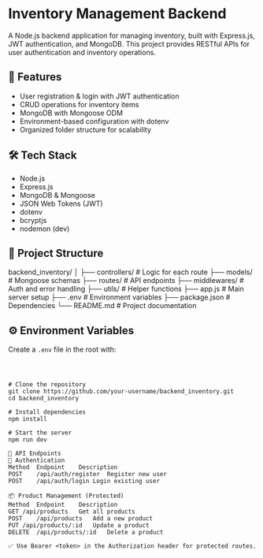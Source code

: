 # Inventory Management Backend

A Node.js backend application for managing inventory, built with Express.js, JWT authentication, and MongoDB. This project provides RESTful APIs for user authentication and inventory operations.

## 🚀 Features

- User registration & login with JWT authentication
- CRUD operations for inventory items
- MongoDB with Mongoose ODM
- Environment-based configuration with dotenv
- Organized folder structure for scalability

## 🛠️ Tech Stack

- Node.js
- Express.js
- MongoDB & Mongoose
- JSON Web Tokens (JWT)
- dotenv
- bcryptjs
- nodemon (dev)

## 📁 Project Structure

backend_inventory/
│
├── controllers/ # Logic for each route
├── models/ # Mongoose schemas
├── routes/ # API endpoints
├── middlewares/ # Auth and error handling
├── utils/ # Helper functions
├── app.js # Main server setup
├── .env # Environment variables
├── package.json # Dependencies
└── README.md # Project documentation

## ⚙️ Environment Variables

Create a `.env` file in the root with:

```env



# Clone the repository
git clone https://github.com/your-username/backend_inventory.git
cd backend_inventory

# Install dependencies
npm install

# Start the server
npm run dev

🧪 API Endpoints
🔐 Authentication
Method	Endpoint	Description
POST	/api/auth/register	Register new user
POST	/api/auth/login	Login existing user

📦 Product Management (Protected)
Method	Endpoint	Description
GET	/api/products	Get all products
POST	/api/products	Add a new product
PUT	/api/products/:id	Update a product
DELETE	/api/products/:id	Delete a product

✅ Use Bearer <token> in the Authorization header for protected routes.

